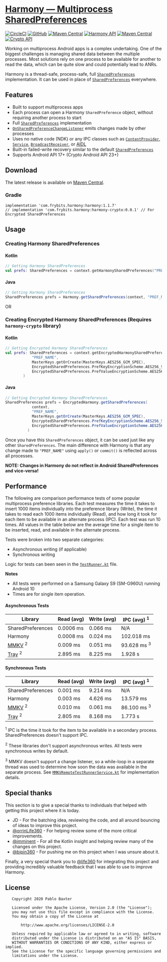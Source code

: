 # [Harmony — Multiprocess SharedPreferences](https://medium.com/@pablobaxter/harmony-sharedpreferences-4d0fb500907e?source=friends_link&sk=22b45fe99fe66a085dc8d455d0d90178)

[![CircleCI](https://circleci.com/gh/pablobaxter/Harmony/tree/main.svg?style=shield)](https://circleci.com/gh/pablobaxter/Harmony/tree/main)
[![GitHub](https://img.shields.io/github/license/pablobaxter/harmony)](https://github.com/pablobaxter/Harmony/blob/main/LICENSE)
[![Maven Central](https://img.shields.io/maven-central/v/com.frybits.harmony/harmony?label=Harmony)](https://search.maven.org/artifact/com.frybits.harmony/harmony/1.1.7/aar) [![Harmony API](https://img.shields.io/badge/API-17%2B-brightgreen.svg?style=flat&label=Harmony%20API)](https://android-arsenal.com/api?level=17) [![Maven Central](https://img.shields.io/maven-central/v/com.frybits.harmony/harmony-crypto?label=Harmony-Crypto)](https://search.maven.org/artifact/com.frybits.harmony/harmony-crypto/0.0.1/aar) [![Crypto API](https://img.shields.io/badge/API-23%2B-purple.svg?style=flat&label=Crypto%20API)](https://android-arsenal.com/api?level=23)

Working on multiprocess Android apps is a complex undertaking. One of the biggest challenges is managing shared data between the multiple processes. Most solutions rely on one process to be available for another to read the data, which can be quite slow and could potentially lead to ANRs.

Harmony is a thread-safe, process-safe, full [`SharedPreferences`](https://developer.android.com/reference/android/content/SharedPreferences) implementation. It can be used in place of [`SharedPreferences`](https://developer.android.com/reference/android/content/SharedPreferences) everywhere.

## Features
- Built to support multiprocess apps
- Each process can open a Harmony `SharedPreference` object, without requiring another process to start
- Full [`SharedPreferences`](https://developer.android.com/reference/android/content/SharedPreferences) implementation
- [`OnSharedPreferenceChangeListener`](https://developer.android.com/reference/android/content/SharedPreferences.OnSharedPreferenceChangeListener) emits changes made by other processes
- Uses no native code (NDK) or any IPC classes such as [`ContentProvider`](https://developer.android.com/reference/android/content/ContentProvider), [`Service`](https://developer.android.com/reference/android/app/Service), [`BroadcastReceiver`](https://developer.android.com/reference/android/content/BroadcastReceiver), or [AIDL](https://developer.android.com/guide/components/aidl)
- Built-in failed-write recovery similar to the default [`SharedPreferences`](https://developer.android.com/reference/android/content/SharedPreferences)
- Supports Android API 17+ (Crypto Android API 23+)

## Download
The latest release is available on [Maven Central](https://search.maven.org/artifact/com.frybits.harmony/harmony/1.1.7/aar).
### Gradle
```
implementation 'com.frybits.harmony:harmony:1.1.7'
// implementation 'com.frybits.harmony:harmony-crypto:0.0.1' // For Encrypted SharedPreferences
```

## Usage
### Creating Harmony SharedPreferences
#### Kotlin
```kotlin
// Getting Harmony SharedPreferences
val prefs: SharedPreferences = context.getHarmonySharedPreferences("PREF_NAME")
```

#### Java
```java
// Getting Harmony SharedPreferences
SharedPreferences prefs = Harmony.getSharedPreferences(context, "PREF_NAME")
```

OR

### Creating Encrypted Harmony SharedPreferences (Requires `harmony-crypto` library)
#### Kotlin
```kotlin
// Getting Encrypted Harmony SharedPreferences
val prefs: SharedPreferences = context.getEncryptedHarmonySharedPreferences(
            "PREF_NAME",
            MasterKeys.getOrCreate(MasterKeys.AES256_GCM_SPEC),
            EncryptedSharedPreferences.PrefKeyEncryptionScheme.AES256_SIV,
            EncryptedSharedPreferences.PrefValueEncryptionScheme.AES256_GCM
        )
```

#### Java
```java
// Getting Encrypted Harmony SharedPreferences
SharedPreferences prefs = EncryptedHarmony.getSharedPreferences(
            context, 
            "PREF_NAME",
            MasterKeys.getOrCreate(MasterKeys.AES256_GCM_SPEC),
            EncryptedSharedPreferences.PrefKeyEncryptionScheme.AES256_SIV,
            EncryptedSharedPreferences.PrefValueEncryptionScheme.AES256_GCM
          )
```

Once you have this `SharedPreferences` object, it can be used just like any other `SharedPreferences`. The main difference with Harmony is that any change made to `"PREF_NAME"` using `apply()` or `commit()` is reflected across all processes.

**NOTE: Changes in Harmony do not reflect in Android SharedPreferences and vice-versa!** 

## Performance

The following are comparison performance tests of some popular multiprocess preference libraries. Each test measures the time it takes to insert 1000 items individually into the preference library (Write), the time it takes to read each 1000 items individually (Read), and how long it took for each item to be available in an alternate process (IPC). Each test was run 10 times. All values in the table below are the average time for a single item to be inserted, read, and available in the alternate process.

Tests were broken into two separate categories:
- Asynchronous writing (if applicable)
- Synchronous writing

Logic for tests can been seen in the [`TestRunner.kt`](app/src/main/java/com/frybits/harmony/app/test/TestRunner.kt) file.

**Notes** 
- All tests were performed on a Samsung Galaxy S9 (SM-G960U) running Android 10
- Times are for single item operation.

#### Asynchronous Tests

|Library                                             |Read (avg)|Write (avg) |IPC (avg) <sup>1</sup> |
|----------------------------------------------------|----------|------------|-----------------------|
|SharedPreferences                                   |0.0006 ms |0.066 ms    |N/A                    |
|Harmony                                             |0.0008 ms |0.024 ms    |102.018 ms             |
|[MMKV](https://github.com/Tencent/MMKV) <sup>2</sup>|0.009 ms  |0.051 ms    |93.628 ms <sup>3</sup> |
|[Tray](https://github.com/GCX-HCI/tray) <sup>2</sup>|2.895 ms  |8.225 ms    |1.928 s                |


#### Synchronous Tests

|Library                                             |Read (avg)|Write (avg) |IPC (avg) <sup>1</sup> |
|----------------------------------------------------|----------|------------|-----------------------|
|SharedPreferences                                   |0.001 ms  |9.214 ms    |N/A                    |
|Harmony                                             |0.003 ms  |4.626 ms    |13.579 ms              |
|[MMKV](https://github.com/Tencent/MMKV) <sup>2</sup>|0.010 ms  |0.061 ms    |86.100 ms <sup>3</sup> |
|[Tray](https://github.com/GCX-HCI/tray) <sup>2</sup>|2.805 ms  |8.168 ms    |1.773 s                |

<sup>1</sup> IPC is the time it took for the item to be available in a secondary process. SharedPreferences doesn't support IPC.

<sup>2</sup> These libraries don't support asynchronous writes. All tests were synchronous writes by default.

<sup>3</sup> MMKV doesn't support a change listener, so a while-loop in a separate thread was used to determine how soon the data was available in the separate process. See [`MMKVRemoteTestRunnerService.kt`](app/src/main/java/com/frybits/harmony/app/test/MMKVRemoteTestRunnerService.kt) for implementation details.

## Special thanks

This section is to give a special thanks to individuals that helped with getting this project where it is today.
- JD - For the batching idea, reviewing the code, and all around bouncing of ideas to improve this project. 
- [@orrinLife360](https://github.com/orrinLife360) - For helping review some of the more critical improvements.
- [@imminent](https://github.com/imminent) - For all the Kotlin insight and helping review many of the changes on this project.
- [@bipin360](https://github.com/bipin360) - For pushing me on this project when I was unsure about it.

Finally, a very special thank you to [@life360](https://github.com/life360) for integrating this project and providing incredibly valuable feedback that I was able to use to improve Harmony.

## License
```
   Copyright 2020 Pablo Baxter

   Licensed under the Apache License, Version 2.0 (the "License");
   you may not use this file except in compliance with the License.
   You may obtain a copy of the License at

       http://www.apache.org/licenses/LICENSE-2.0

   Unless required by applicable law or agreed to in writing, software
   distributed under the License is distributed on an "AS IS" BASIS,
   WITHOUT WARRANTIES OR CONDITIONS OF ANY KIND, either express or implied.
   See the License for the specific language governing permissions and
   limitations under the License.
```
